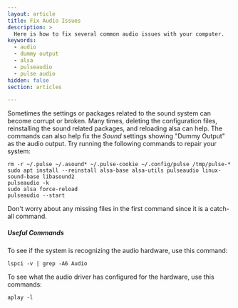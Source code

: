 ```yaml
---
layout: article
title: Fix Audio Issues
description: >
  Here is how to fix several common audio issues with your computer.
keywords:
  - audio
  - dummy output
  - alsa
  - pulseaudio
  - pulse audio
hidden: false
section: articles

---
```


Sometimes the settings or packages related to the sound system can become corrupt or broken. Many times, deleting the configuration files, reinstalling the sound related packages, and reloading alsa can help. The commands can also help fix the _Sound_ settings showing "Dummy Output" as the audio output. Try running the following commands to repair your system:

```
rm -r ~/.pulse ~/.asound* ~/.pulse-cookie ~/.config/pulse /tmp/pulse-*
sudo apt install --reinstall alsa-base alsa-utils pulseaudio linux-sound-base libasound2
pulseaudio -k
sudo alsa force-reload
pulseaudio --start
```

Don't worry about any missing files in the first command since it is a catch-all command.

##### Useful Commands

To see if the system is recognizing the audio hardware, use this command:

`lspci -v | grep -A6 Audio`

To see what the audio driver has configured for the hardware, use this commands:

`aplay -l`
